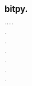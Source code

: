 # bitpy.
.
.
.
.












.






















































.
























.



























.

















































































.







.
